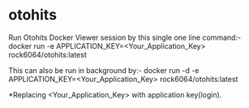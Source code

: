 # otohits

Run Otohits Docker Viewer session by this single one line command:-
docker run -e APPLICATION_KEY=<Your_Application_Key> rock6064/otohits:latest

This can also be run in background by:-
docker run -d -e APPLICATION_KEY=<Your_Application_Key> rock6064/otohits:latest

*Replacing <Your_Application_Key> with application key(login).
